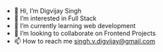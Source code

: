 - 👋 Hi, I’m Digvijay Singh
- 👀 I’m interested in Full Stack
- 🌱 I’m currently learning web development
- 💞️ I’m looking to collaborate on Frontend Projects
- 📫 How to reach me singh.v.digvijay@gmail.com

